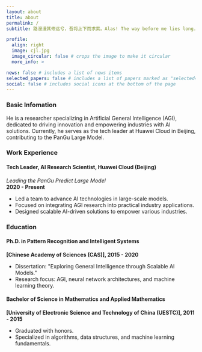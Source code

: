 ```yaml
---
layout: about
title: about
permalink: /
subtitle: 路漫漫其修远兮，吾将上下而求索。Alas! The way before me lies long. Still, I'll seek my dream high and low.

profile:
  align: right
  image: cjl.jpg
  image_circular: false # crops the image to make it circular
  more_info: >

news: false # includes a list of news items
selected_papers: false # includes a list of papers marked as "selected={true}"
social: false # includes social icons at the bottom of the page
---
```

### Basic Infomation
He is a researcher specializing in Artificial General Intelligence (AGI), dedicated to driving innovation and empowering industries with AI solutions. Currently, he serves as the tech leader at Huawei Cloud in Beijing, contributing to the PanGu Large Model.

### Work Experience
#### Tech Leader, AI Research Scientist, Huawei Cloud (Beijing)  
*Leading the PanGu Predict Large Model*  
**2020 - Present**  
- Led a team to advance AI technologies in large-scale models.  
- Focused on integrating AGI research into practical industry applications.  
- Designed scalable AI-driven solutions to empower various industries.  

### Education
#### Ph.D. in Pattern Recognition and Intelligent Systems  
**[Chinese Academy of Sciences (CAS)], 2015 - 2020**  
- Dissertation: "Exploring General Intelligence through Scalable AI Models."  
- Research focus: AGI, neural network architectures, and machine learning theory.  

#### Bachelor of Science in Mathematics and Applied Mathematics  
**[University of Electronic Science and Technology of China (UESTC)], 2011 - 2015**  
- Graduated with honors.  
- Specialized in algorithms, data structures, and machine learning fundamentals. 

